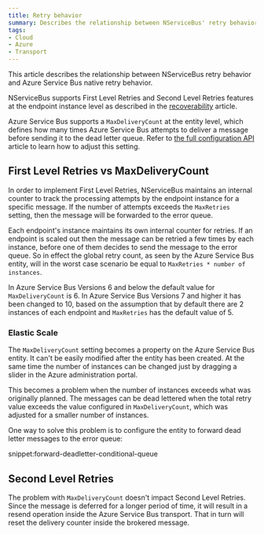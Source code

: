 ```yaml
---
title: Retry behavior
summary: Describes the relationship between NServiceBus' retry behavior and Azure Service Bus' native retry behavior
tags:
- Cloud
- Azure
- Transport
---
```


This article describes the relationship between NServiceBus retry behavior and Azure Service Bus native retry behavior.

NServiceBus supports First Level Retries and Second Level Retries features at the endpoint instance level as described in the [recoverability](/nservicebus/recoverability/) article.

Azure Service Bus supports a `MaxDeliveryCount` at the entity level, which defines how many times Azure Service Bus attempts to deliver a message before sending it to the dead letter queue. Refer to [the full configuration API](/nservicebus/azure-service-bus/configuration/full.md#controlling-entities-queues) article to learn how to adjust this setting.

## First Level Retries vs MaxDeliveryCount

In order to implement First Level Retries, NServiceBus maintains an internal counter to track the processing attempts by the endpoint instance for a specific message. If the number of attempts exceeds the `MaxRetries` setting, then the message will be forwarded to the error queue.

Each endpoint's instance maintains its own internal counter for retries. If an endpoint is scaled out then the message can be retried a few times by each instance, before one of them decides to send the message to the error queue. So in effect the global retry count, as seen by the Azure Service Bus entity, will in the worst case scenario be equal to `MaxRetries * number of instances`.

In Azure Service Bus Versions 6 and below the default value for `MaxDeliveryCount` is 6. In Azure Service Bus Versions 7 and higher it has been changed to 10, based on the assumption that by default there are 2 instances of each endpoint and `MaxRetries` has the default value of 5.

### Elastic Scale

The `MaxDeliveryCount` setting becomes a property on the Azure Service Bus entity. It can't be easily modified after the entity has been created. At the same time the number of instances can be changed just by dragging a slider in the Azure administration portal.

This becomes a problem when the number of instances exceeds what was originally planned. The messages can be dead lettered when the total retry value exceeds the value configured in `MaxDeliveryCount`, which was adjusted for a smaller number of instances.

One way to solve this problem is to configure the entity to forward dead letter messages to the error queue:

snippet:forward-deadletter-conditional-queue

## Second Level Retries

The problem with `MaxDeliveryCount` doesn't impact Second Level Retries. Since the message is deferred for a longer period of time, it will result in a resend operation inside the Azure Service Bus transport. That in turn will reset the delivery counter inside the brokered message.

